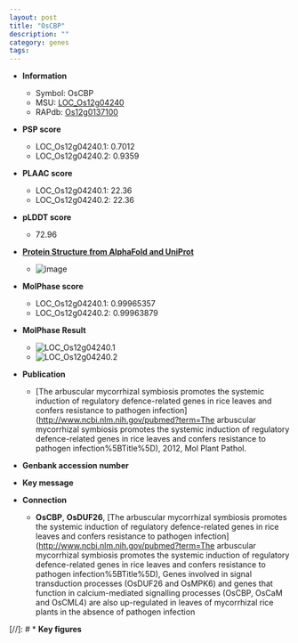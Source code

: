 ```yaml
---
layout: post
title: "OsCBP"
description: ""
category: genes
tags: 
---
```


* **Information**  
    + Symbol: OsCBP  
    + MSU: [LOC_Os12g04240](http://rice.plantbiology.msu.edu/cgi-bin/ORF_infopage.cgi?orf=LOC_Os12g04240)  
    + RAPdb: [Os12g0137100](http://rapdb.dna.affrc.go.jp/viewer/gbrowse_details/irgsp1?name=Os12g0137100)  

* **PSP score**  
    + LOC_Os12g04240.1: 0.7012 
    + LOC_Os12g04240.2: 0.9359 

* **PLAAC score**  
    + LOC_Os12g04240.1: 22.36 
    + LOC_Os12g04240.2: 22.36 

* **pLDDT score**
    + 72.96

* **[Protein Structure from AlphaFold and UniProt](https://www.uniprot.org/uniprotkb/Q2QY10/entry#structure)**
    + ![image](https://ricepsp.github.io/images/Q2/AF-Q2QY10-F1.png)

* **MolPhase score**
    + LOC_Os12g04240.1: 0.99965357
    + LOC_Os12g04240.2: 0.99963879

* **MolPhase Result**
    + ![LOC_Os12g04240.1](https://304243504.github.io/Pictures/LOC_Os12g/LOC_Os12g04240.1.png)
    + ![LOC_Os12g04240.2](https://304243504.github.io/Pictures/LOC_Os12g/LOC_Os12g04240.2.png)

* **Publication**  
    + [The arbuscular mycorrhizal symbiosis promotes the systemic induction of regulatory defence-related genes in rice leaves and confers resistance to pathogen infection](http://www.ncbi.nlm.nih.gov/pubmed?term=The arbuscular mycorrhizal symbiosis promotes the systemic induction of regulatory defence-related genes in rice leaves and confers resistance to pathogen infection%5BTitle%5D), 2012, Mol Plant Pathol.

* **Genbank accession number**  

* **Key message**  

* **Connection**  
    + __OsCBP__, __OsDUF26__, [The arbuscular mycorrhizal symbiosis promotes the systemic induction of regulatory defence-related genes in rice leaves and confers resistance to pathogen infection](http://www.ncbi.nlm.nih.gov/pubmed?term=The arbuscular mycorrhizal symbiosis promotes the systemic induction of regulatory defence-related genes in rice leaves and confers resistance to pathogen infection%5BTitle%5D), Genes involved in signal transduction processes (OsDUF26 and OsMPK6) and genes that function in calcium-mediated signalling processes (OsCBP, OsCaM and OsCML4) are also up-regulated in leaves of mycorrhizal rice plants in the absence of pathogen infection

[//]: # * **Key figures**  


